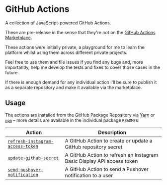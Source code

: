 # GitHub Actions

A collection of JavaScript-powered GitHub Actions.

These are pre-release in the sense that they're not on the
[GitHub Actions Marketplace](https://github.com/marketplace).

These actions were initially private, a playground for me to learn the platform
whilst using them across different private projects.

Feel free to use them and file issues if you find any bugs and, more
importantly, help me develop the tests and fixes to cover those cases in the
future.

If there is enough demand for any individual action I'll be sure to publish it
as a separate repository and make it available via the marketplace.

## Usage

The actions are installed from the GitHub Package Repository via
[Yarn](https://yarnpkg.com/) or [`npm`](https://www.npmjs.com/) – more details
are available in the individual package `README`s.

| Action                                                                       | Description                                                            |
| ---------------------------------------------------------------------------- | ---------------------------------------------------------------------- |
| [`refresh-instagram-access-token`](packages/refresh-instagram-access-token/) | A GitHub Action to create or update a GitHub repository secret         |
| [`update-github-secret`](packages/update-github-secret/)                     | A GitHub Action to refresh an Instagram Basic Display API access token |
| [`send-pushover-notification`](packages/send-pushover-notification/)         | A GitHub Action to send a Pushover notification to a user              |
